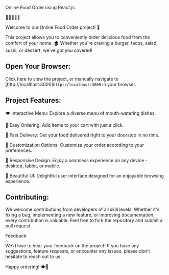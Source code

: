 Online Food Order using React.js

🍔🌮🥗🍱🍰

Welcome to our Online Food Order project! 🎉

This project allows you to conveniently order delicious food from the comfort of your home. 🏠 Whether you're craving a burger, tacos, salad, sushi, or dessert, we've got you covered!

## Open Your Browser:
Click here to view the project, or manually navigate to [http://localhost:3000]`http://localhost:3000` in your browser.

## Project Features:

🍽️ Interactive Menu: Explore a diverse menu of mouth-watering dishes.

🛒 Easy Ordering: Add items to your cart with just a click.

🚚 Fast Delivery: Get your food delivered right to your doorstep in no time.

🌟 Customization Options: Customize your order according to your preferences.

📱 Responsive Design: Enjoy a seamless experience on any device - desktop, tablet, or mobile.

🎨 Beautiful UI: Delightful user interface designed for an enjoyable browsing experience.

## Contributing:

We welcome contributions from developers of all skill levels! Whether it's fixing a bug, implementing a new feature, or improving documentation, every contribution is valuable. Feel free to fork the repository and submit a pull request.

Feedback:

We'd love to hear your feedback on the project! If you have any suggestions, feature requests, or encounter any issues, please don't hesitate to reach out to us.

Happy ordering! 🍽️🎉
